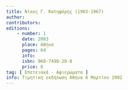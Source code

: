```yaml
---
title: Νίκος Γ. Κατηφόρης (1903-1967)
author: 
contributors: 
editions: 
    - number: 1
      date: 2003
      place: Αθήνα
      pages: 64
      info: 
      isbn: 960-7498-20-8
      price: 6
tag: [ Επετειακά - Αφιερώματα ]
info: Τιμητική εκδήλωση Αθήνα 8 Μαρτίου 2002
---
```

